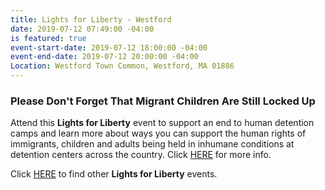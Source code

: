 ```yaml
---
title: Lights for Liberty - Westford
date: 2019-07-12 07:49:00 -04:00
is featured: true
event-start-date: 2019-07-12 18:00:00 -04:00
event-end-date: 2019-07-12 20:00:00 -04:00
Location: Westford Town Common, Westford, MA 01886
---
```


### Please Don't Forget That Migrant Children Are Still Locked Up

Attend this **Lights for Liberty** event to support an end to human detention camps and learn more about ways you can support the human rights of immigrants, children and adults being held in inhumane conditions at detention centers across the country.  Click [HERE](https://www.facebook.com/events/2159132997497937/) for more info.  


Click [HERE](https://www.lightsforliberty.org/localevents) to find other **Lights for Liberty** events.